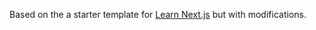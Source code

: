 Based on the a starter template for [Learn Next.js](https://nextjs.org/learn) but with modifications.